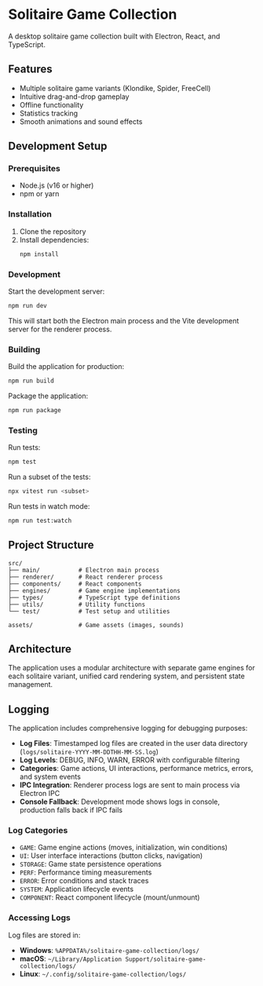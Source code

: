 # Solitaire Game Collection

A desktop solitaire game collection built with Electron, React, and TypeScript.

## Features

- Multiple solitaire game variants (Klondike, Spider, FreeCell)
- Intuitive drag-and-drop gameplay
- Offline functionality
- Statistics tracking
- Smooth animations and sound effects

## Development Setup

### Prerequisites

- Node.js (v16 or higher)
- npm or yarn

### Installation

1. Clone the repository
2. Install dependencies:
   ```bash
   npm install
   ```

### Development

Start the development server:
```bash
npm run dev
```

This will start both the Electron main process and the Vite development server for the renderer process.

### Building

Build the application for production:
```bash
npm run build
```

Package the application:
```bash
npm run package
```

### Testing

Run tests:
```bash
npm test
```

Run a subset of the tests:
```powershell
npx vitest run <subset>
```

Run tests in watch mode:
```bash
npm run test:watch
```

## Project Structure

```
src/
├── main/           # Electron main process
├── renderer/       # React renderer process
├── components/     # React components
├── engines/        # Game engine implementations
├── types/          # TypeScript type definitions
├── utils/          # Utility functions
└── test/           # Test setup and utilities

assets/             # Game assets (images, sounds)
```

## Architecture

The application uses a modular architecture with separate game engines for each solitaire variant, unified card rendering system, and persistent state management.

## Logging

The application includes comprehensive logging for debugging purposes:

- **Log Files**: Timestamped log files are created in the user data directory (`logs/solitaire-YYYY-MM-DDTHH-MM-SS.log`)
- **Log Levels**: DEBUG, INFO, WARN, ERROR with configurable filtering
- **Categories**: Game actions, UI interactions, performance metrics, errors, and system events
- **IPC Integration**: Renderer process logs are sent to main process via Electron IPC
- **Console Fallback**: Development mode shows logs in console, production falls back if IPC fails

### Log Categories

- `GAME`: Game engine actions (moves, initialization, win conditions)
- `UI`: User interface interactions (button clicks, navigation)
- `STORAGE`: Game state persistence operations
- `PERF`: Performance timing measurements
- `ERROR`: Error conditions and stack traces
- `SYSTEM`: Application lifecycle events
- `COMPONENT`: React component lifecycle (mount/unmount)

### Accessing Logs

Log files are stored in:
- **Windows**: `%APPDATA%/solitaire-game-collection/logs/`
- **macOS**: `~/Library/Application Support/solitaire-game-collection/logs/`
- **Linux**: `~/.config/solitaire-game-collection/logs/`